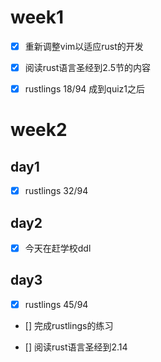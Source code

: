 # week1

- [x] 重新调整vim以适应rust的开发

- [x] 阅读rust语言圣经到2.5节的内容

- [x] rustlings 18/94 成到quiz1之后

# week2

## day1 
- [x] rustlings 32/94

## day2
- [x] 今天在赶学校ddl

## day3
- [x] rustlings 45/94

- [] 完成rustlings的练习

- [] 阅读rust语言圣经到2.14
